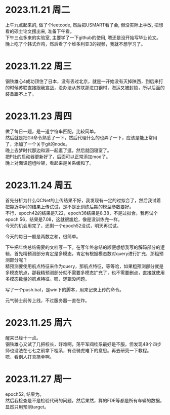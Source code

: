 # 2023.11.21 周二
上午九点起来的, 做了个leetcode, 然后把USMART看了会, 但没实际上手改, 把想看的硕士论文摆出来, 准备下午看。  
下午三点多来的实验室, 主要学了一下github的使用, 嗯还是没开始写毕业论文。  
晚上吃了个韩式炸鸡，然后看了个维多利亚3的视频，我就不想学习了。  

# 2023.11.22 周三
钢铁雄心4成功顶住了日本，没有丢过北京，就是一开始没有灭掉陕西，到后来打的时候苏联直接跟我宣战，没办法从苏联那进口钢材，海运又被封锁，所以后面的装备跟不上了。

# 2023.11.23 周四
做了每日一题，是一道字符串匹配，比较简单。  
然后就是把Git命令熟悉了一下，然后代理什么的也弄了一下，应该是能正常用了，添加了一个关于git的node。  
晚上去梦时代那边和源一起逛了逛，然后就回寝室了。  
把P社的启动器更新好了，后面可以正常添加mod了。  
晚上对面课题组吵架，看起来是关系缓和了。  

# 2023.11.24 周五
首先分析为什么QCNet的上传结果不好，我发现有一定的过拟合了，然后我试着把靠近中间的结果上传试试，是不是比训练后期的模型参数要好。  
不行，epoch42的结果是7.22，epoch36结果是8.38，不是过拟合。我再试个epoch 56，结果是7.08，这就很尴尬，像是没训练完一样。  
今天的机会用完了，还剩一个epoch52没试，明天再试试。  

今天的每日一题是两数之和，很简单。

下午把年终总结需要的文档写一下。在写年终总结的顺便想想我写的解码部分的逻辑，首先精预测部分肯定是多模态，肯定有根据模态数对query进行扩充，那粗预测部分呢？  
精预测要使用航点特征来作为query，那航点特征，等等哈，如果粗预测部分就是多模态航点，那我精预测部分就不需要多模态扩充了，也不需要删点，直接就使用多模态数量的航点特征。嗯，逻辑没问题。

写了一个push.bat，是win下的脚本，用来记录上传的命令。

元气骑士前传上线，不过服务器一直在炸。

# 2023.11.25 周六
醒来已经十一点。  
钢铁雄心又试了几把校长，好难啊，荡平军阀桂系最好是不服，但发现48个四步师也没法在七七之前拿下桂系，有点骑虎难下的意思。再去研究一下教程。  
嗯，看别人打真简单啊。  


# 2023.11.27 周一
epoch52, 结果为。  
然后我检查是不是检验代码的问题，然后果然，算的FDE等都是所有车辆的数据，显然只用预测target。  
